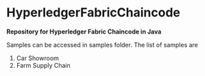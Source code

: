 # HyperledgerFabricChaincode

**Repository for Hyperledger Fabric Chaincode in Java**

Samples can be accessed in samples folder. The list of samples are
1) Car Showroom
2) Farm Supply Chain
